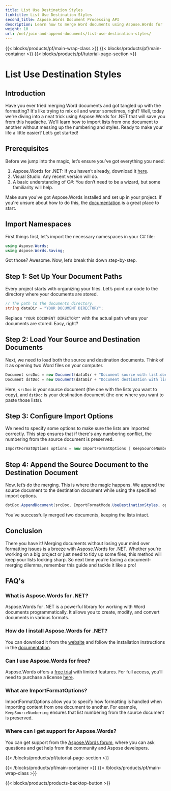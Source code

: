 ```yaml
---
title: List Use Destination Styles
linktitle: List Use Destination Styles
second_title: Aspose.Words Document Processing API
description: Learn how to merge Word documents using Aspose.Words for .NET without losing list formatting. Step-by-step guide to keep your document styles intact.
weight: 10
url: /net/join-and-append-documents/list-use-destination-styles/
---
```


{{< blocks/products/pf/main-wrap-class >}}
{{< blocks/products/pf/main-container >}}
{{< blocks/products/pf/tutorial-page-section >}}

# List Use Destination Styles

## Introduction

Have you ever tried merging Word documents and got tangled up with the formatting? It's like trying to mix oil and water sometimes, right? Well, today we're diving into a neat trick using Aspose.Words for .NET that will save you from this headache. We’ll learn how to import lists from one document to another without messing up the numbering and styles. Ready to make your life a little easier? Let’s get started!

## Prerequisites

Before we jump into the magic, let’s ensure you’ve got everything you need:

1. Aspose.Words for .NET: If you haven’t already, download it [here](https://releases.aspose.com/words/net/).
2. Visual Studio: Any recent version will do.
3. A basic understanding of C#: You don’t need to be a wizard, but some familiarity will help.

Make sure you've got Aspose.Words installed and set up in your project. If you're unsure about how to do this, the [documentation](https://reference.aspose.com/words/net/) is a great place to start.

## Import Namespaces

First things first, let’s import the necessary namespaces in your C# file:

```csharp
using Aspose.Words;
using Aspose.Words.Saving;
```

Got those? Awesome. Now, let’s break this down step-by-step.

## Step 1: Set Up Your Document Paths

Every project starts with organizing your files. Let’s point our code to the directory where your documents are stored.

```csharp
// The path to the documents directory.
string dataDir = "YOUR DOCUMENT DIRECTORY";
```

Replace `"YOUR DOCUMENT DIRECTORY"` with the actual path where your documents are stored. Easy, right?

## Step 2: Load Your Source and Destination Documents

Next, we need to load both the source and destination documents. Think of it as opening two Word files on your computer.

```csharp
Document srcDoc = new Document(dataDir + "Document source with list.docx");
Document dstDoc = new Document(dataDir + "Document destination with list.docx");
```

Here, `srcDoc` is your source document (the one with the lists you want to copy), and `dstDoc` is your destination document (the one where you want to paste those lists).

## Step 3: Configure Import Options

We need to specify some options to make sure the lists are imported correctly. This step ensures that if there's any numbering conflict, the numbering from the source document is preserved.

```csharp
ImportFormatOptions options = new ImportFormatOptions { KeepSourceNumbering = true };
```

## Step 4: Append the Source Document to the Destination Document

Now, let’s do the merging. This is where the magic happens. We append the source document to the destination document while using the specified import options.

```csharp
dstDoc.AppendDocument(srcDoc, ImportFormatMode.UseDestinationStyles, options);
```

You’ve successfully merged two documents, keeping the lists intact.

## Conclusion

There you have it! Merging documents without losing your mind over formatting issues is a breeze with Aspose.Words for .NET. Whether you're working on a big project or just need to tidy up some files, this method will keep your lists looking sharp. So next time you’re facing a document-merging dilemma, remember this guide and tackle it like a pro!

## FAQ's

### What is Aspose.Words for .NET?
Aspose.Words for .NET is a powerful library for working with Word documents programmatically. It allows you to create, modify, and convert documents in various formats.

### How do I install Aspose.Words for .NET?
You can download it from the [website](https://releases.aspose.com/words/net/) and follow the installation instructions in the [documentation](https://reference.aspose.com/words/net/).

### Can I use Aspose.Words for free?
Aspose.Words offers a [free trial](https://releases.aspose.com/) with limited features. For full access, you’ll need to purchase a license [here](https://purchase.aspose.com/buy).

### What are ImportFormatOptions?
ImportFormatOptions allow you to specify how formatting is handled when importing content from one document to another. For example, `KeepSourceNumbering` ensures that list numbering from the source document is preserved.

### Where can I get support for Aspose.Words?
You can get support from the [Aspose.Words forum](https://forum.aspose.com/c/words/8), where you can ask questions and get help from the community and Aspose developers.


{{< /blocks/products/pf/tutorial-page-section >}}

{{< /blocks/products/pf/main-container >}}
{{< /blocks/products/pf/main-wrap-class >}}

{{< blocks/products/products-backtop-button >}}
